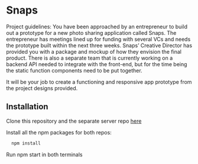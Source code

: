 # Snaps

Project guidelines:
You have been approached by an entrepreneur to build out a prototype for a new photo sharing application called Snaps. The entrepreneur has meetings lined up for funding with several VCs and needs the prototype built within the next three weeks. Snaps’ Creative Director has provided you with a package and mockup of how they envision the final product. There is also a separate team that is currently working on a backend API needed to integrate with the front-end, but for the time being the static function components need to be put together.

It will be your job to create a functioning and responsive app prototype from the project designs provided.

## Installation

Clone this repository and the separate server repo [here](https://github.com/isabellainglis/isabella-inglis-snaps-api)

Install all the npm packages for both repos:

```bash
  npm install
```

Run npm start in both terminals
